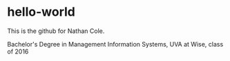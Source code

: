 # hello-world
This is the github for Nathan Cole.

Bachelor's Degree in Management Information Systems, 
UVA at Wise, class of 2016
